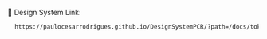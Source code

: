 🎨 Design System Link:

```bash
  https://paulocesarrodrigues.github.io/DesignSystemPCR/?path=/docs/tokens-colors--docs
```
